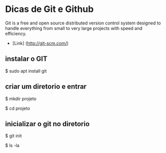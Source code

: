 # Dicas de Git e Github

Git is a free and open source distributed version control system designed to handle everything from small to very large projects with speed and efficiency.
* [Link] (http://git-scm.com/)



## instalar o GIT

$ sudo apt install git


## criar um diretorio e entrar
 
$ mkdir projeto

$ cd projeto



## inicializar o git no diretorio

$ git init

$ ls -la
